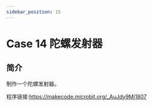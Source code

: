 ```yaml
---
sidebar_position: 15
---
```


# Case 14 陀螺发射器

## 简介

制作一个陀螺发射器。

程序链接:https://makecode.microbit.org/_AuJdy9Mj1807
